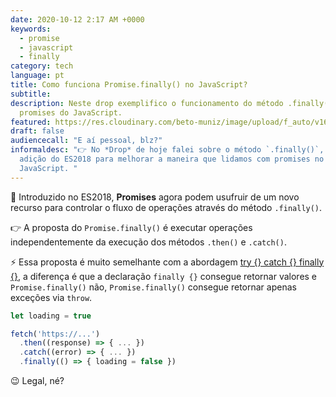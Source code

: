 ```yaml
---
date: 2020-10-12 2:17 AM +0000
keywords:
  - promise
  - javascript
  - finally
category: tech
language: pt
title: Como funciona Promise.finally() no JavaScript?
subtitle:
description: Neste drop exemplifico o funcionamento do método .finally() em
  promises do JavaScript.
featured: https://res.cloudinary.com/beto-muniz/image/upload/f_auto/v1602430648/Titulo_Image_Site_1_mbiakw.jpg
draft: false
audiencecall: "E aí pessoal, blz?"
informaldesc: "👉 No *Drop* de hoje falei sobre o método `.finally()`, uma
  adição do ES2018 para melhorar a maneira que lidamos com promises no
  JavaScript. "
---
```


🌟 Introduzido no ES2018, **Promises** agora podem usufruir de um novo recurso para controlar o fluxo de operações através do método `.finally()`.

👉 A proposta do `Promise.finally()` é executar operações independentemente da execução dos métodos `.then()` e `.catch()`.

⚡️ Essa proposta é muito semelhante com a abordagem [try {} catch {} finally {}](https://betomuniz.com/drops/try-catch-finally-statements-no-javascript), a diferença é que a declaração `finally {}` consegue retornar valores e `Promise.finally()` não, `Promise.finally()` consegue retornar apenas exceções via `throw`.

```javascript
let loading = true

fetch('https://...')
  .then((response) => { ... })
  .catch((error) => { ... })
  .finally(() => { loading = false })
```

😉 Legal, né?
